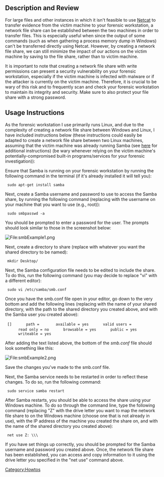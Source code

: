 ## Description and Review

For large files and other instances in which it isn't feasible to use
[Netcat](Netcat "wikilink") to transfer evidence from the victim machine
to your forensic workstation, a network file share can be established
between the two machines in order to transfer files. This is especially
useful when since the output of some commands (such as when gathering a
process memory dump in Windows) can't be transferred directly using
Netcat. However, by creating a network file share, we can still minimize
the impact of our actions on the victim machine by saving to the file
share, rather than to victim machine.

It is important to note that creating a network file share with write
permissions can present a security vulnerability on your forensic
workstation, especially if the victim machine is infected with malware
or if the attacker is currently on the victim machine. Therefore, it is
crucial to be wary of this risk and to frequently scan and check your
forensic workstation to maintain its integrity and security. Make sure
to also protect your file share with a strong password.

## Usage Instructions

As the forensic workstation I use primarily runs Linux, and due to the
complexity of creating a network file share between Windows and Linux, I
have included instructions below (these instructions could easily be
adapted to create a network file share between two Linux machines,
assuming that the victim machine was already running Samba (see
[here](http://www.howtogeek.com/176471/how-to-share-files-between-windows-and-linux/)
for additional instructions) (be wary whenever relying on the victim
machine's potentially-compromised built-in programs/services for your
forensic investigation)):

Ensure that Samba is running on your forensic workstation by running the
following command in the terminal (if it's already installed it will
tell you):

` sudo apt-get install samba`

Next, create a Samba username and password to use to access the Samba
share, by running the following command (replacing <username> with the
username on your machine that you want to use (e.g., root)):

` sudo smbpasswd -a `<username>

You should be prompted to enter a password for the user. The prompts
should look similar to those in the screenshot below:

![<File:smbExample1.png>](smbExample1.png "File:smbExample1.png")

Next, create a directory to share (replace <share> with whatever you
want the shared directory to be named):

` mkdir Desktop/`<share>

Next, the Samba configuration file needs to be edited to include the
share. To do this, run the following command (you may decide to replace
"vi" with a different editor):

` sudo vi /etc/samba/smb.conf`

Once you have the smb.conf file open in your editor, go down to the very
bottom and add the following lines (replacing <share> with the name of
your shared directory, <pathToShare> with the path to the shared
directory you created above, and <user> with the Samba user you created
above):

` [`<share>`]`
`      path = `<pathToShare>
`      available = yes`
`      valid users = `<user>
`      read only = no`
`      browsable = yes`
`      public = yes`
`      writeable = yes`

After adding the text listed above, the bottom of the *smb.conf* file
should look something like this:

![<File:smbExample2.png>](smbExample2.png "File:smbExample2.png")

Save the changes you've made to the smb.conf file.

Next, the Samba service needs to be restarted in order to reflect these
changes. To do so, run the following command:

` sudo service samba restart`

After Samba restarts, you should be able to access the share using your
Windows machine. To do so through the command line, type the following
command (replacing "Z" with the drive letter you want to map the network
file share to on the Windows machine (choose one that is not already in
use), <sharingMachineIPAddress> with the IP address of the machine you
created the share on, and <share> with the name of the shared directory
you created above):

` net use Z: \\`<sharingMachineIPAddress>`\`<share>

If you have set things up correctly, you should be prompted for the
Samba username and password you created above. Once, the network file
share has been established, you can access and copy information to it
using the drive letter you specified in the "net use" command above.

[Category:Howtos](Category:Howtos "wikilink")